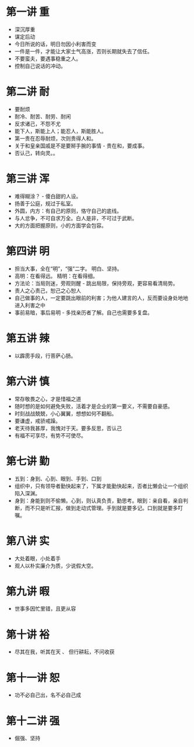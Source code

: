 # 第一讲 重
- 深沉厚重
- 谋定后动
- 今日所说的话，明日勿因小利害而变
- 一件是一件，才能让大家士气高涨，否则长期就失去了信任。
- 不要蛮夫，要遇事稳重之人。
- 控制自己说话的冲动。
# 第二讲 耐
- 要耐烦
- 耐冷、耐苦、耐劳、耐闲
- 反求诸己，不怨不尤
- 能下人，斯能上人；能忍人，斯能胜人。
- 第一贵在忍辱耐烦，次则贵得人和。
- 关于和皇亲国戚是不是要掰手腕的事情 - 贵在和，要成事。
- 否认己，转向灵。。
# 第三讲 浑
- 难得糊涂？ - 傻白甜的人设。
- 扬善于公庭，规过于私室。
- 外圆，内方：有自己的原则，恪守自己的底线。
- 与人忿争，不可自求万全。白人是非，不可过于武断。
- 大的方面把握原则，小的方面学会包容。
# 第四讲 明
- 担当大事，全在“明”，“强”二字。 明白、坚持。
- 高明：在看得远。 精明：在看得细。
- 方法论：当局则迷，旁观则醒 - 跳出局限，保持旁观，更容易看清局势。
- 责人之心责己，恕己之心恕人
- 自己做事的人，一定要跳出眼前的利害；为他人建言的人，反而要设身处地地进入利害之中
- 事前易暗，事后易明 - 多找亲历者了解。自己也需要多复盘。

# 第五讲 辣
- 以霹雳手段，行菩萨心肠。


# 第六讲 慎
- 常存敬畏之心，才是惜福之道
- 随时想的是如何避免失败，活着才是企业的第一要义，不需要自豪感。
- 时刻战战兢兢，小心翼翼，想想如何不翻船。
- 要谦虚，戒骄戒躁。
- 老天待我甚厚，我愧对于天。要多反思，否认己
- 有福不可享尽，有势不可使尽。

# 第七讲 勤
- 五到：身到、心到、眼到、手到、口到
- 组织中，只有领导者勤快起来了，下属才能勤快起来，否者比懒会让一个组织陷入深渊。
- 身到：身能到则不偷懒。心到，则认真负责，勤思考。眼到：亲自看，亲自判断，而不只是听汇报，做到走动式管理。手到就是要多记。口到就是要多叮嘱。

# 第八讲 实
- 大处着眼，小处着手
- 观人以朴实廉介为质，少说假大空。

# 第九讲 暇
- 世事多因忙里错，且更从容

# 第十讲 裕
- 尽其在我，听其在天 、 但行耕耘，不问收获

# 第十一讲 恕
- 功不必自己出，名不必自己成

# 第十二讲 强
- 倔强、坚持